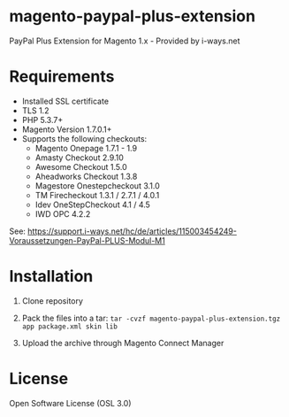 # magento-paypal-plus-extension
PayPal Plus Extension for Magento 1.x - Provided by i-ways.net

# Requirements
- Installed SSL certificate
- TLS 1.2
- PHP 5.3.7+
- Magento Version 1.7.0.1+
- Supports the following checkouts:
  - Magento Onepage 1.7.1 - 1.9
  - Amasty Checkout 2.9.10
  - Awesome Checkout 1.5.0
  - Aheadworks Checkout 1.3.8
  - Magestore Onestepcheckout 3.1.0
  - TM Firecheckout 1.3.1 / 2.7.1 / 4.0.1
  - Idev OneStepCheckout 4.1 / 4.5
  - IWD OPC 4.2.2
  
See: https://support.i-ways.net/hc/de/articles/115003454249-Voraussetzungen-PayPal-PLUS-Modul-M1

# Installation
1. Clone repository

2. Pack the files into a tar: ```tar -cvzf magento-paypal-plus-extension.tgz app package.xml skin lib```

3. Upload the archive through Magento Connect Manager

# License
Open Software License (OSL 3.0)
